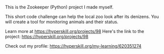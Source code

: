 This is the Zookeeper (Python) project I made myself.

This short code challenge can help the local zoo look after its denizens. You will create a tool for monitoring animals and their status.



Learn more at https://hyperskill.org/projects/98
Here's the link to the project: https://hyperskill.org/projects/98

Check out my profile: https://hyperskill.org/my-learning/620351274
